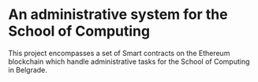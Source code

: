 # An administrative system for the School of Computing
This project encompasses a set of Smart contracts on the Ethereum blockchain which handle administrative tasks for the School of Computing in Belgrade.



